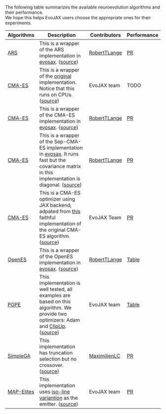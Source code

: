 The following table summarizes the available neuroevolution algorithms and their performance.  
We hope this helps EvoJAX users choose the appropriate ones for their experiments.

| Algorithms                                                                                                                                             | Description                                                                                                                                                                                                                                  | Contributors                                    | Performance                                                          |
|--------------------------------------------------------------------------------------------------------------------------------------------------------|----------------------------------------------------------------------------------------------------------------------------------------------------------------------------------------------------------------------------------------------|-------------------------------------------------|----------------------------------------------------------------------|
| [ARS](https://arxiv.org/pdf/1803.07055.pdf)                                                                                                            | This is a wrapper of the ARS implementation in [evosax](https://github.com/RobertTLange/evosax). ([source](https://github.com/google/evojax/blob/main/evojax/algo/ars.py))                                                                   | [RobertTLange](https://github.com/RobertTLange)  | [PR](https://github.com/google/evojax/pull/9#issue-1143656302)       |
| [CMA-ES](https://arxiv.org/abs/1604.00772)                                                                                                             | This is a wrapper of the [original](https://github.com/CMA-ES/pycma) implementation. Notice that this runs on CPUs. ([source](https://github.com/google/evojax/blob/main/evojax/algo/cma_wrapper.py))                                        | EvoJAX team | TODO                                                                | 
| [CMA-ES](https://arxiv.org/abs/1604.00772)                                                                                                             | This is a wrapper of the CMA-ES implementation in [evosax](https://github.com/RobertTLange/evosax). ([source](https://github.com/google/evojax/blob/main/evojax/algo/cma_evosax.py))                                        | [RobertTLange](https://github.com/RobertTLange) | [PR](https://github.com/google/evojax/pull/21)                                                                | 
| [CMA-ES](https://arxiv.org/abs/1604.00772)                                                                                                             | This is a wrapper of the Sep-CMA-ES implementation in [evosax](https://github.com/RobertTLange/evosax). It runs fast but the covariance matrix in this implementation is diagonal. ([source](https://github.com/google/evojax/blob/main/evojax/algo/sep_cma_es.py))                     | [RobertTLange](https://github.com/RobertTLange) | [PR](https://github.com/google/evojax/pull/20)                                                                | 
| [CMA-ES](https://arxiv.org/abs/1604.00772)                                                                                                             | This is a CMA-ES optimizer using JAX backend, adpated from [this](https://github.com/CyberAgentAILab/cmaes/blob/main/cmaes/_cma.py) faithful implementation of the original CMA-ES algorithm. ([source](https://github.com/google/evojax/blob/main/evojax/algo/cma_jax.py))                     | EvoJAX Team | [PR](https://github.com/google/evojax/pull/32)                                                                | 
| [OpenES](https://arxiv.org/pdf/1703.03864.pdf)                                                                                                    | This is a wrapper of the OpenES implementation in [evosax](https://github.com/RobertTLange/evosax). ([source](https://github.com/google/evojax/blob/main/evojax/algo/open_es.py)) | [RobertTLange](https://github.com/RobertTLange)                                     | [Table](https://github.com/google/evojax/tree/main/scripts/benchmarks#openes)             |                                                    |
| [PGPE](https://people.idsia.ch/~juergen/nn2010.pdf)                                                                                                    | This implementation is well tested, all examples are based on this algorithm. We provide two optimizers: Adam and [ClipUp](https://github.com/nnaisense/pgpelib). ([source](https://github.com/google/evojax/blob/main/evojax/algo/pgpe.py)) | EvoJAX team                                     | [Table](https://github.com/google/evojax/tree/main/scripts/benchmarks#pgpe)             |                                                    |
| [SimpleGA](http://cognet.mit.edu/book/simple-genetic-algorithm#:~:text=The%20Simple%20Genetic%20Algorithm%20(SGA,objects%20related%20to%20the%20SGA.)) | This implementation has truncation selection but no crossover. ([source](https://github.com/google/evojax/blob/main/evojax/algo/simple_ga.py))                                                                                                                                                                  | [MaximilienLC](https://github.com/MaximilienLC) | [PR](https://github.com/google/evojax/pull/5#issuecomment-1043879609) |
| [MAP-Elites](https://arxiv.org/abs/1504.04909) | This implementation uses [iso-line variantion](https://arxiv.org/abs/1804.03906) as the emitter. ([source](https://github.com/google/evojax/blob/main/evojax/algo/map_elites.py))                                                                                                                                                                  | EvoJAX team | [PR](https://github.com/google/evojax/pull/33) |
